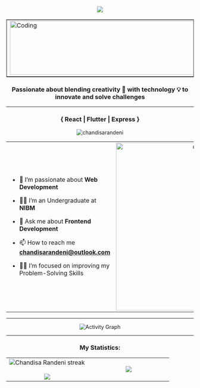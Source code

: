 <h1 align="center">
    <img src="https://readme-typing-svg.herokuapp.com/?font=Righteous&size=30&center=true&vCenter=true&width=500&height=70&duration=4000&lines=Loading...;+Hello+there+👋;+Welcome+to+My+GitHub+Profile+🦑;+I'm+Chandisa+Randeni+🤖;" />
</h1>
<table align="center" border="none" width="50%">
  <td>
    <img align="center" alt="Coding" src="https://github.com/user-attachments/assets/f7fcd47c-0e01-44b7-8f72-46d490bc7579" width="800" height="145">
    <!--width="875" height="145"-->
  </td>
</table>
<h3 align="center">Passionate about blending creativity 🎨 with technology 💡 to innovate and solve challenges</h3>
<hr>
<h3 align="center">{ React | Flutter | Express }</h3>
<p align="center"><img src="https://komarev.com/ghpvc/?username=chandisarandeni&label=Profile%20views&color=0e75b6&style=flat" alt="chandisarandeni" /></p>

<table align="center">
<tr border="none">
<td width="50%" align="left">

- 🌱 I’m passionate about **Web Development**

- 🧑‍🎓 I’m an Undergraduate at **NIBM**

- 💬 Ask me about **Frontend Development**

- 📫 How to reach me **chandisarandeni@outlook.com**

- 🧑‍💻 I’m focused on improving my Problem-Solving Skills



</td>
<td width="50%" align="center">
  <img align="center" alt="Coding" width="450" src="https://github.com/user-attachments/assets/1080dfff-3922-44d0-ac8a-525691fbc93d">
</td>
</tr>
</table>

---

<p align="center">
  <img src="https://github-readme-activity-graph.vercel.app/graph?username=chandisarandeni&bg_color=0d1117&color=ffffff&line=ffa500&point=00ff00&hide_border=true" alt="Activity Graph">
</p>

---

<h3 align="center">My Statistics:</h3>
<p align="center">
<table align="center">
<tr border="none">
<td width="50%" align="center">
  <img title="🔥 Get streak stats for your profile at git.io/streak-stats" alt="Chandisa Randeni streak" src="https://github-readme-streak-stats.herokuapp.com/?user=chandisarandeni&theme=dark&hide_border=false" /> 
  <br></br>
  <!--Changed-->
  <img align="center" src="https://github-readme-stats.vercel.app/api?username=chandisarandeni&theme=dark&show_icons=true&count_private=true&title_color=ff8c00&icon_color=ff8c00&text_color=ffffff&bg_color=0d1117" />

  
</td>
<td width="50%" align="center">
  <img align="center" src="https://github-readme-stats.anuraghazra1.vercel.app/api/top-langs/?username=chandisarandeni&theme=dark&hide_border=false&no-bg=true&no-frame=true&langs_count=10"/>
</td>
</tr>
</table>







